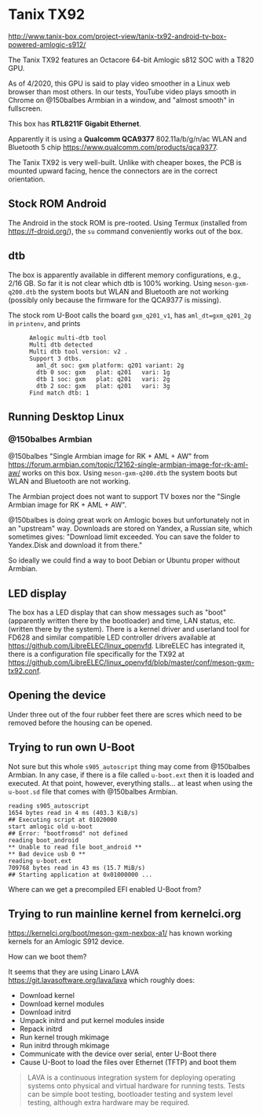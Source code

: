 # Tanix TX92

http://www.tanix-box.com/project-view/tanix-tx92-android-tv-box-powered-amlogic-s912/

The Tanix TX92 features an Octacore 64-bit Amlogic s812 SOC with a T820 GPU. 

As of 4/2020, this GPU is said to play video smoother in a Linux web browser than most others. In our tests, YouTube video plays smooth in Chrome on @150balbes Armbian in a window, and "almost smooth" in fullscreen.

This box has __RTL8211F Gigabit Ethernet__.

Apparently it is using a __Qualcomm QCA9377__ 802.11a/b/g/n/ac WLAN and Bluetooth 5 chip https://www.qualcomm.com/products/qca9377.

The Tanix TX92 is very well-built. Unlike with cheaper boxes, the PCB is mounted upward facing, hence the connectors are in the correct orientation.

## Stock ROM Android

The Android in the stock ROM is pre-rooted. Using Termux (installed from https://f-droid.org/), the `su` command conveniently works out of the box.

## dtb

The box is apparently available in different memory configurations, e.g., 2/16 GB. So far it is not clear which dtb is 100% working. Using `meson-gxm-q200.dtb` the system boots but WLAN and Bluetooth are not working (possibly only because the firmware for the QCA9377 is missing).

The stock rom U-Boot calls the board `gxm_q201_v1`, has `aml_dt=gxm_q201_2g` in `printenv`, and prints

```
      Amlogic multi-dtb tool
      Multi dtb detected
      Multi dtb tool version: v2 .
      Support 3 dtbs.
        aml_dt soc: gxm platform: q201 variant: 2g
        dtb 0 soc: gxm   plat: q201   vari: 1g
        dtb 1 soc: gxm   plat: q201   vari: 2g
        dtb 2 soc: gxm   plat: q201   vari: 3g
      Find match dtb: 1
```

## Running Desktop Linux

### @150balbes Armbian

@150balbes "Single Armbian image for RK + AML + AW" from https://forum.armbian.com/topic/12162-single-armbian-image-for-rk-aml-aw/ works on this box. Using `meson-gxm-q200.dtb` the system boots but WLAN and Bluetooth are not working.

The Armbian project does not want to support TV boxes nor the "Single Armbian image for RK + AML + AW".

@150balbes is doing great work on Amlogic boxes but unfortunately not in an "upstream" way. Downloads are stored on Yandex, a Russian site, which sometimes gives: "Download limit exceeded. You can save the folder to Yandex.Disk and download it from there."

So ideally we could find a way to boot Debian or Ubuntu proper without Armbian.

## LED display

The box has a LED display that can show messages such as "boot" (apparently written there by the bootloader) and time, LAN status, etc. (written there by the system). There is a kernel driver and userland tool for FD628 and similar compatible LED controller drivers available at https://github.com/LibreELEC/linux_openvfd. LibreELEC has integrated it, there is a configuration file specifically for the TX92 at https://github.com/LibreELEC/linux_openvfd/blob/master/conf/meson-gxm-tx92.conf.

## Opening the device

Under three out of the four rubber feet there are scres which need to be removed before the housing can be opened.

## Trying to run own U-Boot

Not sure but this whole `s905_autoscript` thing may come from @150balbes Armbian. In any case, if there is a file called `u-boot.ext` then it is loaded and executed. At that point, however, everything stalls... at least when using the `u-boot.sd` file that comes with @150balbes Armbian.

```
reading s905_autoscript
1654 bytes read in 4 ms (403.3 KiB/s)
## Executing script at 01020000
start amlogic old u-boot
## Error: "bootfromsd" not defined
reading boot_android
** Unable to read file boot_android **
** Bad device usb 0 **
reading u-boot.ext
709768 bytes read in 43 ms (15.7 MiB/s)
## Starting application at 0x01000000 ...
```

Where can we get a precompiled EFI enabled U-Boot from?

## Trying to run mainline kernel from kernelci.org

https://kernelci.org/boot/meson-gxm-nexbox-a1/ has known working kernels for an Amlogic S912 device.

How can we boot them?

It seems that they are using Linaro LAVA https://git.lavasoftware.org/lava/lava which roughly does:
* Download kernel
* Download kernel modules
* Download initrd
* Umpack initrd and put kernel modules inside
* Repack initrd
* Run kernel trough mkimage
* Run initrd through mkimage
* Communicate with the device over serial, enter U-Boot there
* Cause U-Boot to load the files over Ethernet (TFTP) and boot them

> LAVA is a continuous integration system for deploying operating systems onto physical and virtual hardware for running tests. Tests can be simple boot testing, bootloader testing and system level testing, although extra hardware may be required.

